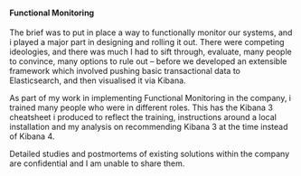 #### Functional Monitoring
The brief was to put in place a way to functionally monitor our systems, and i played a major part in designing and rolling it out. 
There were competing ideologies, and there was much I had to sift through, evaluate, many people to convince, many options to rule out – before we developed an extensible framework which involved pushing basic transactional data to Elasticsearch, and then visualised it via Kibana.

As part of my work in implementing Functional Monitoring in the company, i trained many people who were in different roles.
This has the Kibana 3 cheatsheet i produced to reflect the training, instructions around a local installation and my analysis on recommending Kibana 3 at the time instead of Kibana 4. 

Detailed studies and postmortems of existing solutions within the company are confidential and I am unable to share them.
